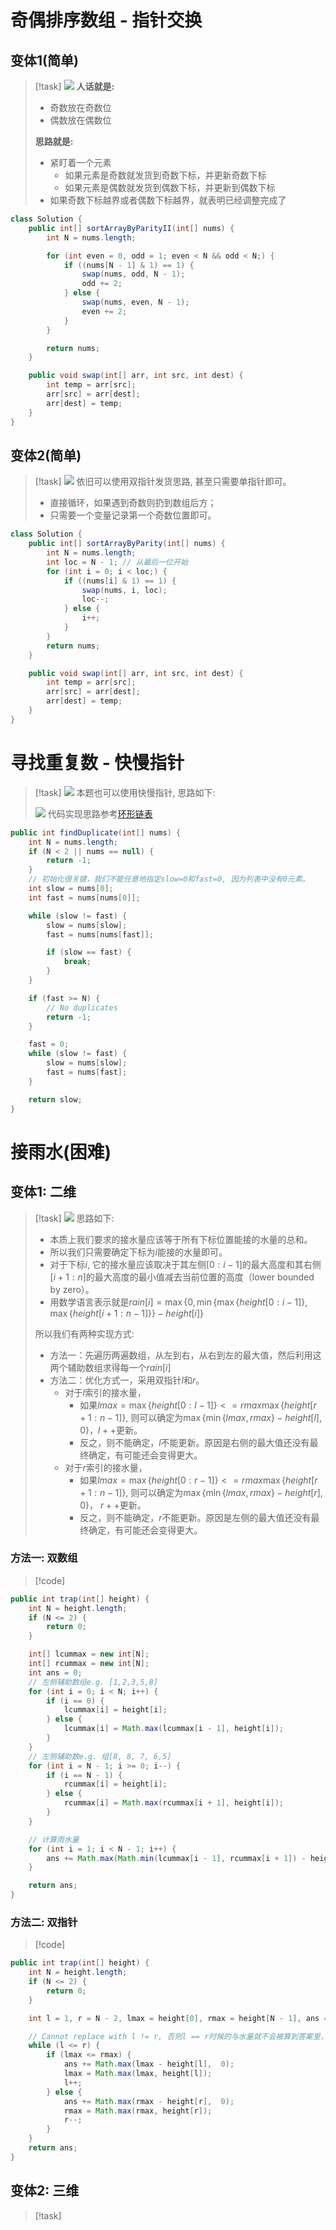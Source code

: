 # 奇偶排序数组 - 指针交换
## 变体1(简单)
> [!task]
> ![](双指针技巧.assets/image-20240911115838892.png)
> **人话就是:**
> - 奇数放在奇数位
> - 偶数放在偶数位
> 
> **思路就是:**
> - 紧盯着一个元素
> 	- 如果元素是奇数就发货到奇数下标，并更新奇数下标
> 	- 如果元素是偶数就发货到偶数下标，并更新到偶数下标
> - 如果奇数下标越界或者偶数下标越界，就表明已经调整完成了
```java
class Solution {
    public int[] sortArrayByParityII(int[] nums) {
        int N = nums.length;

        for (int even = 0, odd = 1; even < N && odd < N;) {
            if ((nums[N - 1] & 1) == 1) {
                swap(nums, odd, N - 1);
                odd += 2;
            } else {
                swap(nums, even, N - 1);
                even += 2;
            }
        }

        return nums;
    }

    public void swap(int[] arr, int src, int dest) {
        int temp = arr[src];
        arr[src] = arr[dest];
        arr[dest] = temp;
    }
}
```




## 变体2(简单)
> [!task]
> ![](双指针技巧.assets/image-20240911121855133.png)
> 依旧可以使用双指针发货思路, 甚至只需要单指针即可。
> - 直接循环，如果遇到奇数则扔到数组后方；  
> - 只需要一个变量记录第一个奇数位置即可。
```java
class Solution {
    public int[] sortArrayByParity(int[] nums) {
        int N = nums.length;
        int loc = N - 1; // 从最后一位开始
        for (int i = 0; i < loc;) {
            if ((nums[i] & 1) == 1) {
                swap(nums, i, loc);
                loc--;
            } else {
                i++;
            }
        }
        return nums;
    }

    public void swap(int[] arr, int src, int dest) {
        int temp = arr[src];
        arr[src] = arr[dest];
        arr[dest] = temp;
    }
}
```



# 寻找重复数 - 快慢指针
> [!task]
> ![](双指针技巧.assets/image-20240911142653087.png)
> 本题也可以使用快慢指针, 思路如下:
> 
> ![](双指针技巧.assets/image-20240911143124680.png)
> 代码实现思路参考[环形链表](../Data_Structures/链表.md#环形链表)
```java
public int findDuplicate(int[] nums) {
	int N = nums.length;
	if (N < 2 || nums == null) {
		return -1;
	}
	// 初始化很关键，我们不能任意地指定slow=0和fast=0, 因为列表中没有0元素。
	int slow = nums[0];
	int fast = nums[nums[0]];

	while (slow != fast) {
		slow = nums[slow];
		fast = nums[nums[fast]];

		if (slow == fast) {
			break;
		}
	}

	if (fast >= N) {
		// No duplicates
		return -1;
	}

	fast = 0;
	while (slow != fast) {
		slow = nums[slow];
		fast = nums[fast];
	}

	return slow;
}
```




# 接雨水(困难)
## 变体1: 二维
> [!task]
> ![](双指针技巧.assets/image-20240911145711475.png)
> 思路如下:
> - 本质上我们要求的接水量应该等于所有下标位置能接的水量的总和。
> - 所以我们只需要确定下标为$i$能接的水量即可。
> - 对于下标$i$, 它的接水量应该取决于其左侧$[0:i-1]$的最大高度和其右侧$[i+1:n]$的最大高度的最小值减去当前位置的高度（lower bounded by zero）。
> - 用数学语言表示就是$rain[i] = \max\{0, \min\{\max \{height[0:i-1]\}, \max\{height[i+1:n-1]\}\} - height[i]\}$
> 
> 所以我们有两种实现方式:
> - 方法一：先遍历两遍数组，从左到右，从右到左的最大值，然后利用这两个辅助数组求得每一个$rain[i]$
> - 方法二：优化方式一，采用双指针$l$和$r$。
> 	- 对于$l$索引的接水量，
> 		- 如果$lmax=\max\{height[0:l-1]\}<=rmax\max\{height[r+1:n-1]\}$, 则可以确定为$\max\{\min\{lmax, rmax\}-height[l],0\}$，$l++$更新。
> 		- 反之，则不能确定，$l$不能更新。原因是右侧的最大值还没有最终确定，有可能还会变得更大。
> 	- 对于$r$索引的接水量，
> 		- 如果$lmax=\max\{height[0:r-1]\}<=rmax\max\{height[r+1:n-1]\}$, 则可以确定为$\max\{\min\{lmax, rmax\}-height[r],0\}$， $r++$更新。
> 		- 反之，则不能确定，$r$不能更新。原因是左侧的最大值还没有最终确定，有可能还会变得更大。


### 方法一: 双数组
> [!code]
```java
public int trap(int[] height) {
	int N = height.length;
	if (N <= 2) {
		return 0;
	}

	int[] lcummax = new int[N];
	int[] rcummax = new int[N];
	int ans = 0;
	// 左侧辅助数组e.g. [1,2,3,5,8]
	for (int i = 0; i < N; i++) {
		if (i == 0) {
			lcummax[i] = height[i];
		} else {
			lcummax[i] = Math.max(lcummax[i - 1], height[i]);
		}
	}
	// 左侧辅助数e.g. 组[8, 8, 7, 6,5]
	for (int i = N - 1; i >= 0; i--) {
		if (i == N - 1) {
			rcummax[i] = height[i];
		} else {
			rcummax[i] = Math.max(rcummax[i + 1], height[i]);
		}
	}

	// 计算雨水量
	for (int i = 1; i < N - 1; i++) {
		ans += Math.max(Math.min(lcummax[i - 1], rcummax[i + 1]) - height[i], 0);
	}

	return ans;
}
```



### 方法二: 双指针
> [!code]
```java
public int trap(int[] height) {
	int N = height.length;
	if (N <= 2) {
		return 0;
	}

	int l = 1, r = N - 2, lmax = height[0], rmax = height[N - 1], ans = 0;

	// Cannot replace with l != r, 否则l == r时候的与水量就不会被算到答案里，就会少算。
	while (l <= r) {
		if (lmax <= rmax) {
			ans += Math.max(lmax - height[l],  0);
			lmax = Math.max(lmax, height[l]);
			l++;
		} else {
			ans += Math.max(rmax - height[r],  0);
			rmax = Math.max(rmax, height[r]);
			r--;
		}
	}
	return ans;
}
```


## 变体2: 三维
> [!task]
```java


```





